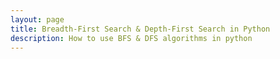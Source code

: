 ```yaml
---
layout: page
title: Breadth-First Search & Depth-First Search in Python
description: How to use BFS & DFS algorithms in python
---
```


